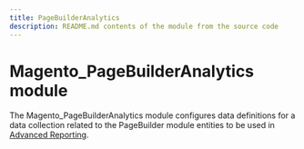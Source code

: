 ```yaml
---
title: PageBuilderAnalytics
description: README.md contents of the module from the source code
---
```


# Magento_PageBuilderAnalytics module

The Magento_PageBuilderAnalytics module configures data definitions for a data collection related to the PageBuilder module entities to be used in [Advanced Reporting](https://developer.adobe.com/commerce/php/development/advanced-reporting/modules/).
